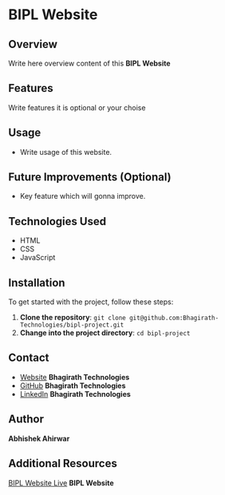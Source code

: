 # BIPL Website

## Overview

Write here overview content of this **BIPL Website**

## Features

Write features it is optional or your choise

## Usage
 
* Write usage of this website.

## Future Improvements (Optional)

* Key feature which will gonna improve.

## Technologies Used

- HTML
- CSS
- JavaScript

## Installation

To get started with the project, follow these steps:

1. **Clone the repository**: `git clone git@github.com:Bhagirath-Technologies/bipl-project.git`
2. **Change into the project directory**: `cd bipl-project`

## Contact

* [Website](https://www.bhagirathtechnologies.com) **Bhagirath Technologies**
* [GitHub](https://www.github.com) **Bhagirath Technologies**
* [LinkedIn](https://in.linkedin.com/company/bhagirath-technologies) **Bhagirath Technologies**

## Author

**Abhishek Ahirwar**

## Additional Resources

[BIPL Website Live](https://www.bhagirathtechnologies.com) **BIPL Website**
